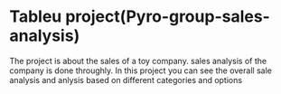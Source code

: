 # Tableu project(Pyro-group-sales-analysis)

The project is about the sales of a toy company.
sales analysis of the company is done throughly.
In this project you can see the overall sale analysis and anlysis based on different categories and options

